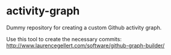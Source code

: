 # activity-graph
Dummy repository for creating a custom Github activity graph.

Use this tool to create the necessary commits:
http://www.laurencegellert.com/software/github-graph-builder/
